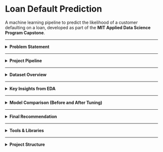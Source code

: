 # Loan Default Prediction

A machine learning pipeline to predict the likelihood of a customer defaulting on a loan, developed as part of the **MIT Applied Data Science Program Capstone**.

---

<details>
<summary><strong>Problem Statement</strong></summary>

**Why it matters:**
Financial institutions need to assess borrower risk accurately. Approving loans for high-risk applicants leads to financial loss; rejecting low-risk ones limits growth.

**Objective:**
Develop a predictive model that balances **recall** (catching defaulters) and **precision** (avoiding false alarms) to guide smarter lending.

</details>

---

<details>
<summary><strong>Project Pipeline</strong></summary>

![alt text](image.png)
</details>

---

<details>
<summary><strong>Dataset Overview</strong></summary>

- **Target Variable:** `BAD` — 1 = Default, 0 = No Default  
- **Key Features:**  
  `LOAN`, `MORTDUE`, `VALUE`, `YOJ`, `DEROG`, `DELINQ`, `CLAGE`, `NINQ`, `CLNO`, `DEBTINC`, `JOB`, `REASON`

</details>

---

<details>
<summary><strong>Key Insights from EDA</strong></summary>

### **Loan Amount (LOAN):**
- Defaulters tend to have slightly lower loan amounts
- High number of outliers → Outlier treatment required

### **Mortgage Due (MORTDUE) and Property Value (VALUE):**
- Right-skewed distributions
- Defaulters tend to have lower collateral value → potential risk indicator

### **Years on Job (YOJ):**
- Lower tenure for defaulters → employment stability is relevant

### **DEROG & DELINQ (Credit History):**
- Higher frequency among defaulters → highly predictive

### **CLAGE (Credit Line Age):**
- Non-defaulters have longer credit history

### **NINQ (Recent Inquiries):**
- Defaulters have more recent credit checks → financial instability

### **CLNO (Credit Lines):**
- Similar distributions, with more variation among defaulters

### **DEBTINC (Debt-to-Income Ratio):**
- Higher ratios are typical for defaulters

**Preprocessing Actions Taken:**
- Median imputation (YOJ, grouped by JOB)
- Capping outliers (IQR method)
- Encoding categorical features
- Skewness treatment

</details>

---

<details>
<summary><strong>Model Comparison (Before and After Tuning)</strong></summary>

| Model                | Accuracy | Precision | Recall | F1 Score | AUC  |
|---------------------|----------|-----------|--------|----------|------|
| Logistic Regression | 0.64     | 0.31      | 0.65   | 0.42     | 0.69 |
| Decision Tree       | 0.84     | 0.60      | 0.54   | 0.57     | 0.72 |
| Tuned Decision Tree | 0.79     | 0.49      | 0.84   | 0.62     | 0.87 |
| Random Forest       | 0.89     | 0.80      | 0.62   | 0.70     | 0.94 |
| Tuned Random Forest | 0.79     | 0.49      | 0.83   | 0.61     | 0.88 |

**Notes:**
- **Tuning significantly improved recall** for both DT and RF.
- Random Forest had strong generalization on test set.
- Logistic Regression performed poorly due to linear assumptions.

</details>

---

<details>
<summary><strong>Final Recommendation</strong></summary>

**Best Model:** `Tuned Random Forest`

- Chosen due to **high recall (0.83)** and **balanced AUC (0.88)**
- Well-suited for credit risk settings where identifying defaulters is critical
- Good trade-off between overfitting and generalization

</details>

---

<details>
<summary><strong>Tools & Libraries</strong></summary>

- **Language:** Python 3.12  
- **Libraries:**  
  - Data: `pandas`, `numpy`  
  - Viz: `matplotlib`, `seaborn`, `missingno`, `plotly`  
  - ML: `scikit-learn`
  - Utilities: `tabulate`, `nbconvert`

</details>

---

<details>
<summary><strong>Project Structure</strong></summary>

```bash
LoanDefaultPrediction/
├── LoanDefaultPrediction.ipynb     # Main notebook
├── LoanDefaultPrediction.html      # Exported version
├── README.md                       # Project summary
├── requiments.txt                  # Necessary libraries
├── .gitignore                      # Not push unwanted files
└── hmeq.csv                        # Input data files
</details>
